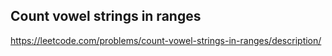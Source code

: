 ## Count vowel strings in ranges
https://leetcode.com/problems/count-vowel-strings-in-ranges/description/
